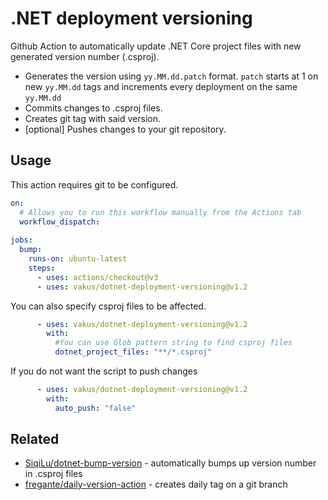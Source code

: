 # .NET deployment versioning

Github Action to automatically update .NET Core project files with new generated version number (.csproj).
- Generates the version using `yy.MM.dd.patch` format. `patch` starts at 1 on new `yy.MM.dd` tags and increments every deployment on the same `yy.MM.dd`
- Commits changes to .csproj files.
- Creates git tag with said version.
- [optional] Pushes changes to your git repository.

## Usage

This action requires git to be configured.
```yml
on:
  # Allows you to run this workflow manually from the Actions tab
  workflow_dispatch:
  
jobs:
  bump:
    runs-on: ubuntu-latest
    steps:
      - uses: actions/checkout@v3
      - uses: vakus/dotnet-deployment-versioning@v1.2
```

You can also specify csproj files to be affected.
```yml
      - uses: vakus/dotnet-deployment-versioning@v1.2
        with:
          #You can use Glob pattern string to find csproj files
          dotnet_project_files: "**/*.csproj"
```

If you do not want the script to push changes
```yml
      - uses: vakus/dotnet-deployment-versioning@v1.2
        with:
          auto_push: "false"
```

## Related

- [SiqiLu/dotnet-bump-version](https://github.com/SiqiLu/dotnet-bump-version) - automatically bumps up version number in .csproj files
- [fregante/daily-version-action](https://github.com/fregante/daily-version-action) - creates daily tag on a git branch
